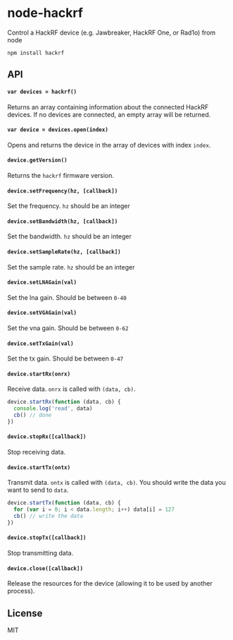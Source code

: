 # node-hackrf

Control a HackRF device (e.g. Jawbreaker, HackRF One, or Rad1o) from node

```
npm install hackrf
```

## API

#### `var devices = hackrf()`

Returns an array containing information about the connected HackRF devices. If no devices are connected, an empty array will be returned.

#### `var device = devices.open(index)`

Opens and returns the device in the array of devices with index `index`.

#### `device.getVersion()`

Returns the `hackrf` firmware version.

#### `device.setFrequency(hz, [callback])`

Set the frequency. `hz` should be an integer

#### `device.setBandwidth(hz, [callback])`

Set the bandwidth. `hz` should be an integer

#### `device.setSampleRate(hz, [callback])`

Set the sample rate. `hz` should be an integer

#### `device.setLNAGain(val)`

Set the lna gain. Should be between `0-40`

#### `device.setVGAGain(val)`

Set the vna gain. Should be between `0-62`

#### `device.setTxGain(val)`

Set the tx gain. Should be between `0-47`

#### `device.startRx(onrx)`

Receive data. `onrx` is called with `(data, cb)`.

``` js
device.startRx(function (data, cb) {
  console.log('read', data)
  cb() // done
})
```

#### `device.stopRx([callback])`

Stop receiving data.

#### `device.startTx(ontx)`

Transmit data. `ontx` is called with `(data, cb)`.
You should write the data you want to send to `data`.

``` js
device.startTx(function (data, cb) {
  for (var i = 0; i < data.length; i++) data[i] = 127
  cb() // write the data
})
```

#### `device.stopTx([callback])`

Stop transmitting data.

#### `device.close([callback])`

Release the resources for the device (allowing it to be used by another process).

## License

MIT
